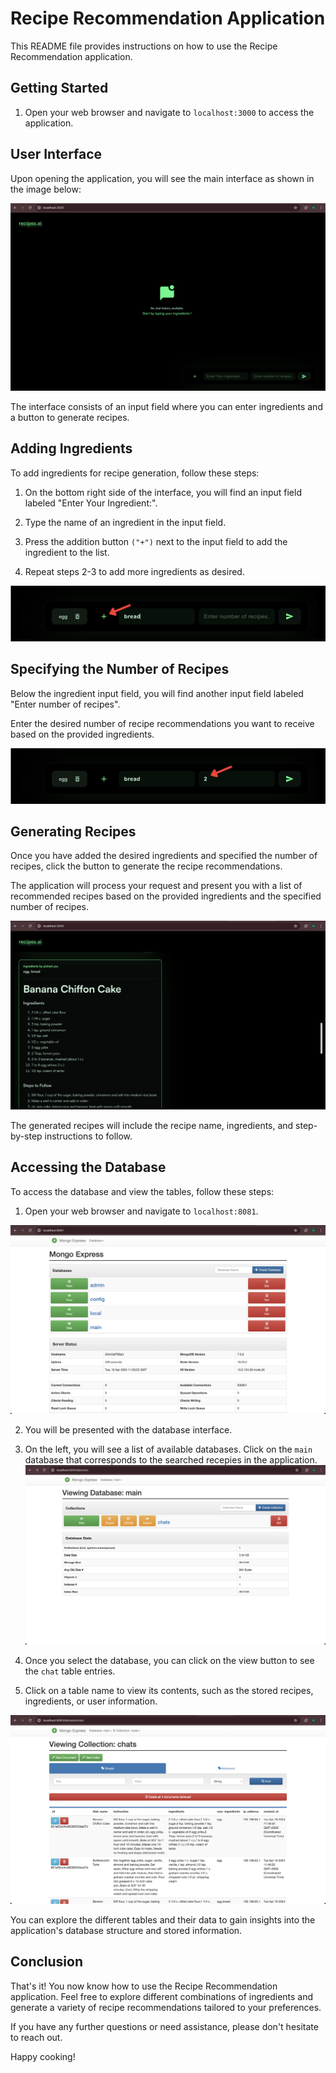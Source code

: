 # Recipe Recommendation Application

This README file provides instructions on how to use the Recipe Recommendation application.

## Getting Started

1. Open your web browser and navigate to `localhost:3000` to access the application.

## User Interface

Upon opening the application, you will see the main interface as shown in the image below:

![Application Interface](./images/application-interface.png)

The interface consists of an input field where you can enter ingredients and a button to generate recipes.

## Adding Ingredients

To add ingredients for recipe generation, follow these steps:

1. On the bottom right side of the interface, you will find an input field labeled "Enter Your Ingredient:".

2. Type the name of an ingredient in the input field.

3. Press the addition button `("+")` next to the input field to add the ingredient to the list.

4. Repeat steps 2-3 to add more ingredients as desired.

![Adding Ingredients](./images/add-ingredients-interface.png)

## Specifying the Number of Recipes

Below the ingredient input field, you will find another input field labeled "Enter number of recipes".

Enter the desired number of recipe recommendations you want to receive based on the provided ingredients.

![Specifying the Number of Recipes](./images/add-number-of-ingredients-interface.png)

## Generating Recipes

Once you have added the desired ingredients and specified the number of recipes, click the button to generate the recipe recommendations.

The application will process your request and present you with a list of recommended recipes based on the provided ingredients and the specified number of recipes.

![Generated Recipes](./images/results.png)

The generated recipes will include the recipe name, ingredients, and step-by-step instructions to follow.

## Accessing the Database

To access the database and view the tables, follow these steps:

1. Open your web browser and navigate to `localhost:8081`.

![Database Interface](./images/database-interface.png)

2. You will be presented with the database interface.

3. On the left, you will see a list of available databases. Click on the `main` database that corresponds to the searched recepies in the application.
![Database Main Interface](./images/db-main.png)

4. Once you select the database, you can click on the view button to see the `chat` table entries.

5. Click on a table name to view its contents, such as the stored recipes, ingredients, or user information.

![Database Table Interface](./images/chat-table.png)

You can explore the different tables and their data to gain insights into the application's database structure and stored information.

## Conclusion

That's it! You now know how to use the Recipe Recommendation application. Feel free to explore different combinations of ingredients and generate a variety of recipe recommendations tailored to your preferences.

If you have any further questions or need assistance, please don't hesitate to reach out.

Happy cooking!